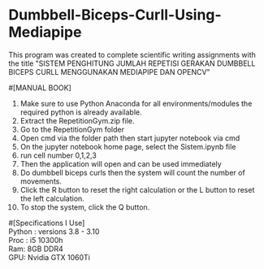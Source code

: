 # Dumbbell-Biceps-Curll-Using-Mediapipe
This program was created to complete scientific writing assignments with the title "SISTEM PENGHITUNG JUMLAH REPETISI GERAKAN DUMBBELL  BICEPS CURLL MENGGUNAKAN MEDIAPIPE DAN OPENCV"

#[MANUAL BOOK]

1. Make sure to use Python Anaconda for all environments/modules
    the required python is already available.
2. Extract the RepetitionGym.zip file.
3. Go to the RepetitionGym folder
4. Open cmd via the folder path then start jupyter notebook via cmd
5. On the jupyter notebook home page, select the Sistem.ipynb file
6. run cell number 0,1,2,3
7. Then the application will open and can be used immediately
8. Do dumbbell biceps curls then the system will count the number of movements.
9. Click the R button to reset the right calculation or the L button to reset the left calculation.
10. To stop the system, click the Q button.

#[Specifications I Use]<br>
Python : versions 3.8 - 3.10<br>
Proc : i5 10300h<br>
Ram: 8GB DDR4<br>
GPU: Nvidia GTX 1060Ti

